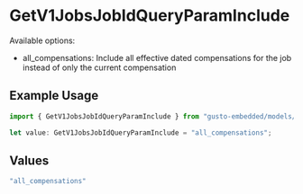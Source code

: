 # GetV1JobsJobIdQueryParamInclude

Available options:
- all_compensations: Include all effective dated compensations for the job instead of only the current compensation

## Example Usage

```typescript
import { GetV1JobsJobIdQueryParamInclude } from "gusto-embedded/models/operations";

let value: GetV1JobsJobIdQueryParamInclude = "all_compensations";
```

## Values

```typescript
"all_compensations"
```